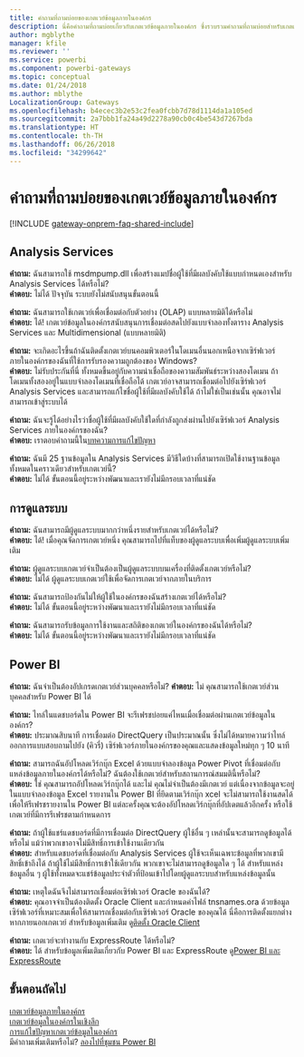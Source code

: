 ```yaml
---
title: คำถามที่ถามบ่อยของเกตเวย์ข้อมูลภายในองค์กร
description: นี่คือคำถามที่ถามบ่อยเกี่ยวกับเกตเวย์ข้อมูลภายในองค์กร ซึ่งรวบรวมคำถามที่ถามบ่อยสำหรับเกตเวย์ไว้ในที่เดียว
author: mgblythe
manager: kfile
ms.reviewer: ''
ms.service: powerbi
ms.component: powerbi-gateways
ms.topic: conceptual
ms.date: 01/24/2018
ms.author: mblythe
LocalizationGroup: Gateways
ms.openlocfilehash: b4ecec3b2e53c2fea0fcbb7d78d1114da1a105ed
ms.sourcegitcommit: 2a7bbb1fa24a49d2278a90cb0c4be543d7267bda
ms.translationtype: HT
ms.contentlocale: th-TH
ms.lasthandoff: 06/26/2018
ms.locfileid: "34299642"
---
```

# <a name="on-premises-data-gateway-faq"></a>คำถามที่ถามบ่อยของเกตเวย์ข้อมูลภายในองค์กร
<!-- Shared FAQ shared Include -->
[!INCLUDE [gateway-onprem-faq-shared-include](./includes/gateway-onprem-faq-shared-include.md)]

## <a name="analysis-services"></a>Analysis Services
**คำถาม:** ฉันสามารถใช้ msdmpump.dll เพื่อสร้างแมปชื่อผู้ใช้ที่มีผลบังคับใช้แบบกำหนดเองสำหรับ Analysis Services ได้หรือไม่?  
**คำตอบ:** ไม่ได้ ปัจจุบัน ระบบยังไม่สนับสนุนขั้นตอนนี้

**คำถาม:** ฉันสามารถใช้เกตเวย์เพื่อเชื่อมต่อกับตัวอย่าง (OLAP) แบบหลายมิติได้หรือไม่  
**คำตอบ:** ได้! เกตเวย์ข้อมูลในองค์กรสนับสนุนการเชื่อมต่อสดไปยังแบบจำลองทั้งตาราง Analysis Services และ Multidimensional (แบบหลายมิติ)

**คำถาม:** จะเกิดอะไรขึ้นถ้าฉันติดตั้งเกตเวย์บนคอมพิวเตอร์ในโดเมนอื่นนอกเหนือจากเซิร์ฟเวอร์ภายในองค์กรของฉันที่ใช้การรับรองความถูกต้องของ Windows?  
**คำตอบ:** ไม่รับประกันที่นี่ ทั้งหมดขึ้นอยู่กับความน่าเชื่อถือของความสัมพันธ์ระหว่างสองโดเมน ถ้าโดเมนทั้งสองอยู่ในแบบจำลองโดเมนที่เชื่อถือได้ เกตเวย์อาจสามารถเชื่อมต่อไปยังเซิร์ฟเวอร์ Analysis Services และสามารถแก้ไขชื่อผู้ใช้ที่มีผลบังคับใช้ได้ ถ้าไม่ใช่เป็นเช่นนั้น คุณอาจไม่สามารถเข้าสู่ระบบได้

**คำถาม:** ฉันจะรู้ได้อย่างไรว่าชื่อผู้ใช้ที่มีผลบังคับใช้ใดที่กำลังถูกส่งผ่านไปยังเซิร์ฟเวอร์ Analysis Services ภายในองค์กรของฉัน?  
**คำตอบ:** เราตอบคำถามนี้ใน[บทความการแก้ไขปัญหา](service-gateway-onprem-tshoot.md)

**คำถาม:** ฉันมี 25 ฐานข้อมูลใน Analysis Services มีวิธีใดบ้างที่สามารถเปิดใช้งานฐานข้อมูลทั้งหมดในคราวเดียวสำหรับเกตเวย์นี้?  
**คำตอบ:** ไม่ได้ ขั้นตอนนี้อยู่ระหว่างพัฒนาและเรายังไม่มีกรอบเวลาที่แน่ชัด

## <a name="administration"></a>การดูแลระบบ
**คำถาม:** ฉันสามารถมีผู้ดูแลระบบมากกว่าหนึ่งรายสำหรับเกตเวย์ได้หรือไม่?  
**คำตอบ:** ได้! เมื่อคุณจัดการเกตเวย์หนึ่ง คุณสามารถไปที่แท็บของผู้ดูแลระบบเพื่อเพิ่มผู้ดูแลระบบเพิ่มเติม

**คำถาม:** ผู้ดูแลระบบเกตเวย์จำเป็นต้องเป็นผู้ดูแลระบบบนเครื่องที่ติดตั้งเกตเวย์หรือไม่?  
**คำตอบ:** ไม่ได้ ผู้ดูแลระบบเกตเวย์ใช้เพื่อจัดการเกตเวย์จากภายในบริการ

**คำถาม:** ฉันสามารถป้องกันไม่ให้ผู้ใช้ในองค์กรของฉันสร้างเกตเวย์ได้หรือไม่?  
**คำตอบ:** ไม่ได้ ขั้นตอนนี้อยู่ระหว่างพัฒนาและเรายังไม่มีกรอบเวลาที่แน่ชัด

**คำถาม:** ฉันสามารถรับข้อมูลการใช้งานและสถิติของเกตเวย์ในองค์กรของฉันได้หรือไม่?  
**คำตอบ:** ไม่ได้ ขั้นตอนนี้อยู่ระหว่างพัฒนาและเรายังไม่มีกรอบเวลาที่แน่ชัด

## <a name="power-bi"></a>Power BI
**คำถาม:** ฉันจำเป็นต้องอัปเกรดเกตเวย์ส่วนบุคคลหรือไม่?
**คำตอบ:** ไม่ คุณสามารถใช้เกตเวย์ส่วนบุคคลสำหรับ Power BI ได้

**คำถาม:** ไทล์ในแดชบอร์ดใน Power BI จะรีเฟรชบ่อยแค่ไหนเมื่อเชื่อมต่อผ่านเกตเวย์ข้อมูลในองค์กร?  
**คำตอบ:** ประมาณสิบนาที การเชื่อมต่อ DirectQuery เป็นประมาณนั้น ซึ่งไม่ได้หมายความว่าไทล์ออกการแบบสอบถามไปยัง (คิวรี่) เซิร์ฟเวอร์ภายในองค์กรของคุณและแสดงข้อมูลใหม่ทุก ๆ 10 นาที

**คำถาม:** สามารถฉันอัปโหลดเวิร์กบุ๊ก Excel ด้วยแบบจำลองข้อมูล Power Pivot ที่เชื่อมต่อกับแหล่งข้อมูลภายในองค์กรได้หรือไม่? ฉันต้องใช้เกตเวย์สำหรับสถานการณ์สมมตินี้หรือไม่?  
**คำตอบ:** ใช่ คุณสามารถอัปโหลดเวิร์กบุ๊กได้ และไม่ คุณไม่จำเป็นต้องมีเกตเวย์ แต่เนื่องจากข้อมูลจะอยู่ในแบบจำลองข้อมูล Excel รายงานใน Power BI ที่ยึดตามเวิร์กบุ๊ก xcel จะไม่สามารถใช้งานสดได้ เพื่อให้รีเฟรชรายงานใน Power BI แต่ละครั้งคุณจะต้องอัปโหลดเวิร์กบุ๊กที่อัปเดตแล้วอีกครั้ง หรือใช้เกตเวย์ที่มีการรีเฟรชตามกำหนดการ

**คำถาม:** ถ้าผู้ใช้แชร์แดชบอร์ดที่มีการเชื่อมต่อ DirectQuery ผู้ใช้อื่น ๆ เหล่านั้นจะสามารถดูข้อมูลได้หรือไม่ แม้ว่าพวกเขาอาจไม่มีสิทธิ์การเข้าใช้งานเดียวกัน  
**คำตอบ:** สำหรับแดชบอร์ดที่เชื่อมต่อกับ Analysis Services ผู้ใช้จะเห็นเฉพาะข้อมูลที่พวกเขามีสิทธิ์เข้าถึงได้ ถ้าผู้ใช้ไม่มีสิทธิ์การเข้าใช้เดียวกัน พวกเขาจะไม่สามารถดูข้อมูลใด ๆ ได้ สำหรับแหล่งข้อมูลอื่น ๆ ผู้ใช้ทั้งหมดจะแชร์ข้อมูลประจำตัวที่ป้อนเข้าไปโดยผู้ดูแลระบบสำหรับแหล่งข้อมูลนั้น

**คำถาม:** เหตุใดฉันจึงไม่สามารถเชื่อมต่อเซิร์ฟเวอร์ Oracle ของฉันได้?  
**คำตอบ:** คุณอาจจำเป็นต้องติดตั้ง Oracle Client และกำหนดค่าไฟล์ tnsnames.ora ด้วยข้อมูลเซิร์ฟเวอร์ที่เหมาะสมเพื่อให้สามารถเชื่อมต่อกับเซิร์ฟเวอร์ Oracle ของคุณได้ นี่คือการติดตั้งแยกต่างหากภายนอกเกตเวย์ สำหรับข้อมูลเพิ่มเติม ดู[ติดตั้ง Oracle Client](service-gateway-onprem-manage-oracle.md#installing-the-oracle-client)

**คำถาม:** เกตเวย์จะทำงานกับ ExpressRoute ได้หรือไม่?  
**คำตอบ:** ได้ สำหรับข้อมูลเพิ่มเติมเกี่ยวกับ Power BI และ ExpressRoute ดู[Power BI และ ExpressRoute](service-admin-power-bi-expressroute.md)

## <a name="next-steps"></a>ขั้นตอนถัดไป
[เกตเวย์ข้อมูลภายในองค์กร](service-gateway-onprem.md)  
[เกตเวย์ข้อมูลในองค์กรในเชิงลึก](service-gateway-onprem-indepth.md)  
[การแก้ไขปัญหาเกตเวย์ข้อมูลในองค์กร](service-gateway-onprem-tshoot.md)  
มีคำถามเพิ่มเติมหรือไม่? [ลองไปที่ชุมชน Power BI](http://community.powerbi.com/)

